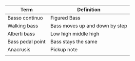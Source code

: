 | Term             | Definition                     |
| ---------------- | ------------------------------ |
| Basso continuo   | Figured Bass                   |
| Walking bass     | Bass moves up and down by step |
| Alberti bass     | Low high middle high           |
| Bass pedal point | Bass stays the same            |
| Anacrusis        | Pickup note                    |
|                  |                                |
